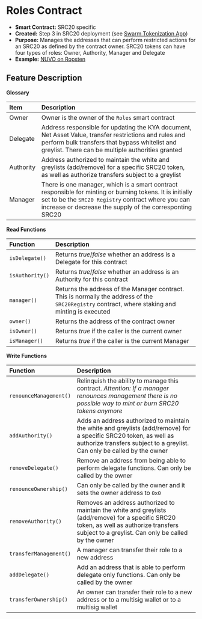 # Roles Contract

* **Smart Contract:** SRC20 specific
* **Created:** Step 3 in SRC20 deployment \(see [Swarm Tokenization App](https://swarm.app/)\)
* **Purpose:** Manages the addresses that can perform restricted actions for an SRC20 as defined by the contract owner. SRC20 tokens can have four types of roles: Owner, Authority, Manager and Delegate
* **Example:**  [NUVO on Ropsten](https://ropsten.etherscan.io/address/0x32da71b47888a8c900761dff4fecd37c2e2da654#code)  

## Feature Description

**Glossary**

| Item | Description |
| :--- | :--- |
| Owner | Owner is the owner of the `Roles` smart contract |
| Delegate | Address responsible for updating the KYA document, Net Asset Value, transfer restrictions and rules and perform bulk transfers that bypass whitelist and greylist. There can be multiple authorities granted |
| Authority | Address authorized to maintain the white and greylists \(add/remove\) for a specific SRC20 token, as well as authorize transfers subject to a greylist |
| Manager | There is one manager, which is a smart contract responsible for minting or burning tokens. It is initially set to be the `SRC20 Registry` contract where you can increase or decrease the supply of the corresponting SRC20 |

**Read Functions**

| Function | Description |
| :--- | :--- |
| `isDelegate()` | Returns _true_/_false_ whether an address is a Delegate for this contract |
| `isAuthority()` | Returns _true_/_false_ whether an address is an Authority for this contract |
| `manager()` | Returns the address of the Manager contract. This is normally the address of the `SRC20Registry` contract, where staking and minting is executed |
| `owner()` | Returns the address of the contract owner |
| `isOwner()` | Returns _true_ if the caller is the current owner |
| `isManager()` | Returns _true_ if the caller is the current Manager |

**Write Functions**

| Function | Description |
| :--- | :--- |
| `renounceManagement()` | Relinquish the ability to manage this contract. _Attention:_ _If a manager renounces management there is no possible way to mint or burn SRC20 tokens anymore_ |
| `addAuthority()` | Adds an address authorized to maintain the white and greylists \(add/remove\) for a specific SRC20 token, as well as authorize transfers subject to a greylist. Can only be called by the owner |
| `removeDelegate()` | Remove an address from being able to perform delegate functions. Can only be called by the owner |
| `renounceOwnership()` | Can only be called by the owner and it sets the owner address to `0x0` |
| `removeAuthority()` | Removes an address authorized to maintain the white and greylists \(add/remove\) for a specific SRC20 token, as well as authorize transfers subject to a greylist. Can only be called by the owner |
| `transferManagement()` | A manager can transfer their role to a new address |
| `addDelegate()` | Add an address that is able to perform delegate only functions. Can only be called by the owner |
| `transferOwnership()` | An owner can transfer their role to a new address or to a multisig wallet or to a multisig wallet |

